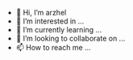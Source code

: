 - 👋 Hi, I’m arzhel
- 👀 I’m interested in ...
- 🌱 I’m currently learning ...
- 💞️ I’m looking to collaborate on ...
- 📫 How to reach me ...

<!---
arzhel/arzhel is a ✨ special ✨ repository because its `README.md` (this file) appears on your GitHub profile.
You can click the Preview link to take a look at your changes.
--->
